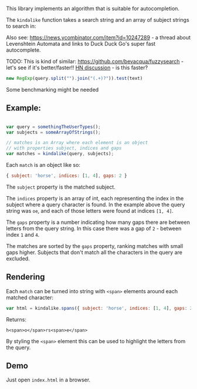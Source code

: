This library implements an algorithm that is suitable for autocompletion.

The `kindalike` function takes a search string and an array of subject strings to search in:

Also see: https://news.ycombinator.com/item?id=10247289 - a thread about Levenshtein Automata and links to Duck Duck Go's super fast autocomplete.

TODO: This is kind of similar: https://github.com/bevacqua/fuzzysearch - let's see if it's better/faster!!
[HN discussion](https://news.ycombinator.com/item?id=9143665) - is this faster?

```javascript
new RegExp(query.split("").join("(.+)?")).test(text)
```

Some benchmarking might be needed

## Example:

```javascript

var query = somethingTheUserTypes();
var subjects = someArrayOfStrings();

// matches is an Array where each element is an object
// with properties subject, indices and gaps
var matches = kindalike(query, subjects);
```

Each `match` is an object like so:

```javascript
{ subject: 'horse', indices: [1, 4], gaps: 2 }
```

The `subject` property is the matched subject.

The `indices` property is an array of int, each representing the index in the subject
where a query character is found. In the example above the query string was `oe`, and
each of those letters were found at indices `[1, 4]`.

The `gaps` property is a number indicating how many gaps there are between letters from the
query string. In this case there was a gap of `2` - between index `1` and `4`.

The matches are sorted by the `gaps` property, ranking matches with small gaps higher. Subjects that don't
match all the characters in the query are excluded.

## Rendering

Each `match` can be turned into string with `<span>` elements around each matched character:

```javascript
var html = kindalike.spans({ subject: 'horse', indices: [1, 4], gaps: 2 })
```

Returns:

```
h<span>o</span>rs<span>e</span>
```

By styling the `<span>` element this can be used to highlight the letters from the query.

## Demo

Just open `index.html` in a browser.
